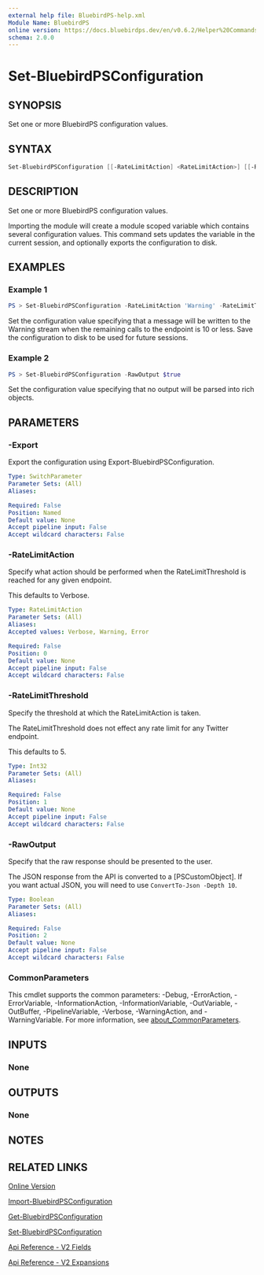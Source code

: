 ```yaml
---
external help file: BluebirdPS-help.xml
Module Name: BluebirdPS
online version: https://docs.bluebirdps.dev/en/v0.6.2/Helper%20Commands/Set-BluebirdPSConfiguration
schema: 2.0.0
---
```


# Set-BluebirdPSConfiguration

## SYNOPSIS

Set one or more BluebirdPS configuration values.

## SYNTAX

```powershell
Set-BluebirdPSConfiguration [[-RateLimitAction] <RateLimitAction>] [[-RateLimitThreshold] <Int32>] [[-RawOutput] <Boolean>] [-Export] [<CommonParameters>]
```

## DESCRIPTION

Set one or more BluebirdPS configuration values.

Importing the module will create a module scoped variable which contains several configuration values.
This command sets updates the variable in the current session, and optionally exports the configuration to disk.

## EXAMPLES

### Example 1

```powershell
PS > Set-BluebirdPSConfiguration -RateLimitAction 'Warning' -RateLimitThreshold 10 -Export
```

Set the configuration value specifying that a message will be written to the Warning stream when the remaining calls to the endpoint is 10 or less.
Save the configuration to disk to be used for future sessions.

### Example 2

```powershell
PS > Set-BluebirdPSConfiguration -RawOutput $true
```

Set the configuration value specifying that no output will be parsed into rich objects.

## PARAMETERS

### -Export

Export the configuration using Export-BluebirdPSConfiguration.

```yaml
Type: SwitchParameter
Parameter Sets: (All)
Aliases:

Required: False
Position: Named
Default value: None
Accept pipeline input: False
Accept wildcard characters: False
```

### -RateLimitAction

Specify what action should be performed when the RateLimitThreshold is reached for any given endpoint.

This defaults to Verbose.

```yaml
Type: RateLimitAction
Parameter Sets: (All)
Aliases:
Accepted values: Verbose, Warning, Error

Required: False
Position: 0
Default value: None
Accept pipeline input: False
Accept wildcard characters: False
```

### -RateLimitThreshold

Specify the threshold at which the RateLimitAction is taken.

The RateLimitThreshold does not effect any rate limit for any Twitter endpoint.

This defaults to 5.

```yaml
Type: Int32
Parameter Sets: (All)
Aliases:

Required: False
Position: 1
Default value: None
Accept pipeline input: False
Accept wildcard characters: False
```

### -RawOutput

Specify that the raw response should be presented to the user.

The JSON response from the API is converted to a [PSCustomObject]. If you want actual JSON, you will need to use `ConvertTo-Json -Depth 10`.

```yaml
Type: Boolean
Parameter Sets: (All)
Aliases:

Required: False
Position: 2
Default value: None
Accept pipeline input: False
Accept wildcard characters: False
```

### CommonParameters

This cmdlet supports the common parameters: -Debug, -ErrorAction, -ErrorVariable, -InformationAction, -InformationVariable, -OutVariable, -OutBuffer, -PipelineVariable, -Verbose, -WarningAction, and -WarningVariable. For more information, see [about_CommonParameters](http://go.microsoft.com/fwlink/?LinkID=113216).

## INPUTS

### None

## OUTPUTS

### None

## NOTES

## RELATED LINKS

[Online Version](https://docs.bluebirdps.dev/en/v0.6.2/Helper%20Commands/Export-BluebirdPSConfiguration)

[Import-BluebirdPSConfiguration](https://docs.bluebirdps.dev/en/v0.6.2/Helper%20Commands/Import-BluebirdPSConfiguration)

[Get-BluebirdPSConfiguration](https://docs.bluebirdps.dev/en/v0.6.2/Helper%20Commands/Get-BluebirdPSConfiguration)

[Set-BluebirdPSConfiguration](https://docs.bluebirdps.dev/en/v0.6.2/Helper%20Commands/Set-BluebirdPSConfiguration)

[Api Reference - V2 Fields](https://developer.twitter.com/en/docs/twitter-api/fields)

[Api Reference - V2 Expansions](https://developer.twitter.com/en/docs/twitter-api/expansions)
